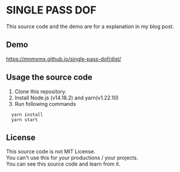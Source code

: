 # SINGLE PASS DOF

This source code and the demo are for a explanation in my blog post.

## Demo
https://mnmxmx.github.io/single-pass-dof/dist/


## Usage the source code
1. Clone this repository.
2. Install Node.js (v14.18.2) and yarn(v1.22.10)
3. Run following commands
```
  yarn install  
  yarn start
```

## License
This source code is not MIT License.  
You can't use this for your productions / your projects.  
You can see this source code and learn from it. 